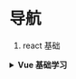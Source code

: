# 导航

1. react 基础

<b><details><summary>Vue 基础学习</summary></b>
- [vue-demo](./vue/vue-基础/vueDemo_README.md)
- [vue-vueSource](./vue/vue-基础/vueSource_README.md)
- [vue-vueTest](./vue/vue-基础/vueTest_README.md)
- [vue-vuex](./vue/vue-基础/vuex_README.md)
</details>